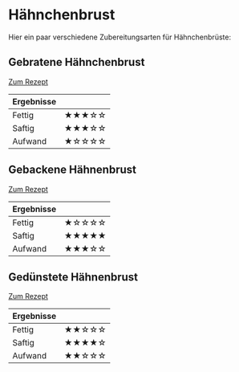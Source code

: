 # Hähnchenbrust

Hier ein paar verschiedene Zubereitungsarten für Hähnchenbrüste:

## Gebratene Hähnchenbrust
[Zum Rezept](Gebratene_Haehnchenbrust.md)

| Ergebnisse | |
| ------ | ----- |
| Fettig | ★★★☆☆ |
| Saftig | ★★★☆☆ |
| Aufwand | ★☆☆☆☆ |


## Gebackene Hähnenbrust
[Zum Rezept](Gebackene_Haehnchenbrust.md)

| Ergebnisse | |
| ------ | ----- |
| Fettig | ★☆☆☆☆ |
| Saftig | ★★★★★ |
| Aufwand | ★★★☆☆ |


## Gedünstete Hähnenbrust
[Zum Rezept](Geduenstete_Haehnchenbrust.md)

| Ergebnisse | |
| ------ | ----- |
| Fettig | ★★☆☆☆ |
| Saftig | ★★★★☆ |
| Aufwand | ★★☆☆☆ |




